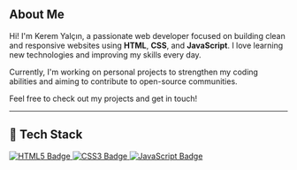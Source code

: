 ## About Me

Hi! I'm Kerem Yalçın, a passionate web developer focused on building clean and responsive websites using **HTML**, **CSS**, and **JavaScript**. I love learning new technologies and improving my skills every day.

Currently, I'm working on personal projects to strengthen my coding abilities and aiming to contribute to open-source communities.

Feel free to check out my projects and get in touch!

---

## 🚀 Tech Stack


<p>
  <a href="https://developer.mozilla.org/en-US/docs/Web/HTML" target="_blank" rel="noopener noreferrer">
    <img alt="HTML5 Badge" src="https://img.shields.io/badge/HTML5-E34F26?logo=html5&logoColor=ffffff&style=for-the-badge" />
  </a>
  <a href="https://developer.mozilla.org/en-US/docs/Web/CSS" target="_blank" rel="noopener noreferrer">
    <img alt="CSS3 Badge" src="https://img.shields.io/badge/CSS3-1572B6?logo=css3&logoColor=ffffff&style=for-the-badge" />
  </a>
  <a href="https://developer.mozilla.org/en-US/docs/Web/JavaScript" target="_blank" rel="noopener noreferrer">
    <img alt="JavaScript Badge" src="https://img.shields.io/badge/JavaScript-F7DF1E?logo=javascript&logoColor=000000&style=for-the-badge" />
  </a>
</p>
